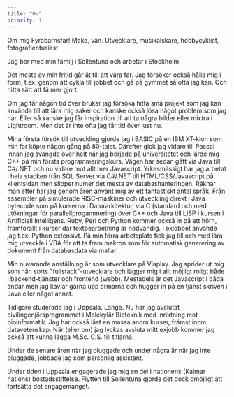 ```yaml
---
title: "Om"
priority: 1
---
```


Om mig
Fyrabarnsfar! Make, vän.
Utvecklare, musikälskare, hobbycyklist, fotografientusiast


Jag bor med min familj i Sollentuna och arbetar i Stockholm.

Det mesta av min fritid går åt till att vara far. Jag försöker också hålla mig i form, t.ex. genom att cykla till jobbet och gå på gymmet så ofta jag kan. Och hitta sätt att få mer gjort.

Om jag får någon tid över brukar jag försöka hitta små projekt som jag kan använda till att lära mig saker och kanske också lösa något problem som jag har. Eller så kanske jag får inspiration till att ta några bilder eller mixtra i Lightroom. Men det är inte ofta jag får tid över just nu.

Mina första försök till utveckling gjorde jag i BASIC på en IBM XT-klon som min far köpte någon gång på 80-talet. Därefter gick jag vidare till Pascal innan jag svängde över helt när jag började på universitetet och lärde mig C++ på min första programmeringskurs. Vägen har sedan gått via Java till C#/.NET och nu vidare mot allt mer Javascript. Yrkesmässigt har jag arbetat i hela stacken från SQL Server via C#/.NET till HTML/CSS/Javascript på klientsidan men slipper numer det mesta av databashanteringen.
Räknar man efter har jag genom åren använt mig av ett fantastiskt antal språk. Från assembler på simulerade RISC-maskiner och utveckling direkt i Java bytecode som på kurserna i Datorarkitektur, via C (standard och med utökningar för parallellprogammering) över C++ och Java till LISP i kursen i Artificiell Intelligens. Ruby, Perl och Python kommer också in på ett hörn, framförallt i kurser där textbearbetning är nödvändig. I exjobbet använde jag t.ex. Python extensivt. På min förra arbetsplats fick jag till och med lära mig utveckla i VBA för att ta fram makron som för automatisk generering av dokument från databasdata via mallar.

Min nuvarande anställning är som utvecklare på Viaplay. Jag sprider ut mig som nån sorts "fullstack"-utvecklare och lägger mig i allt möjligt roligt både i backend-tjänster och frontend (webb). Mestadels är det Javascript i båda ändar men jag kavlar gärna upp armarna och hugger in på en tjänst skriven i Java eller något annat.

Tidigare studerade jag i Uppsala. Länge. Nu har jag avslutat civilingenjörsprogrammet i Molekylär Bioteknik med inriktning mot bioinformatik. Jag har också läst en massa andra kurser, främst inom datavetenskap. När (eller om) jag lyckas avsluta mitt exjobb kommer jag också att kunna lägga M.Sc. C.S. till titlarna.

Under de senare åren när jag pluggade och under några år när jag inte pluggade, jobbade jag som personlig assistent.

Under tiden i Uppsala engagerade jag mig en del i nationens (Kalmar nations) bostadsstiftelse. Flytten till Sollentuna gjorde det dock omöjligt att fortsätta det engagemanget.